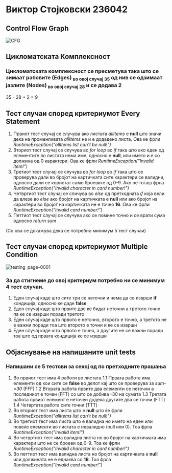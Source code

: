 # Виктор Стојковски 236042

## Control Flow Graph

![CFG](https://github.com/user-attachments/assets/a6e30ead-7655-4b77-bbd3-2690d0894671)

## Цикломатската Комплексност

### Цикломатската комплексност се пресметува така што се зимаат рабовите (Edges) <sub>во овој случај 35</sub> од нив се одзимаат јазлите (Nodes) <sub>во овој случај 28</sub> и се додава 2

35 - 28 + 2 = 9

## Тест случаи според критериумот Every Statement

1. Првиот тест случај се случува ако листата *allItems* е **null** што значи дека на променливата *allItems* не и е додадено листа. Ова ке фрли *RuntimeException("allItems list can't be null!")*
2. Вториот тест случај се случува во *for loop* во *if* така што ако еден од елементите во листата нема име, односно е **null**, или името и е со должина од 0 карактери. Ова ке фрли *RuntimeException("Invalid item!")*
3. Третиот тест случај се случува во *for loop* во *if* така што се проверува дали во бројот на картичката сите карактери се валидни, односно дали се користат само броевите од 0-9. Ако не тогаш фрла *RuntimeException("Invalid character in card number!")*
4. Четвртиот тест случај се сличува во *else* од претходната *if* која вели да влезе во *else* aко бројот на картичката е **null** или ако бројот на карактери во бројот на картичката не е точно **16**. Ова ке фрли *RuntimeException("Invalid card number!")*
5. Петтиот тест случај се случува ако се помине точно и се врати сума односно *return sum*

(Со ова се докажува дека се потребно минимум 5 тест случаи)

## Тест случаи според критериумот Multiple Condition

![testing_page-0001](https://github.com/user-attachments/assets/610a66fd-601c-46b0-96c2-680ea263850c)

### За да стигнеме до овој критериум потребно ни се минимум 4 тест случаи. 
1. Еден случај каде што сите три се неточни и нема да се изврши **if** кондиција, односно ке даде **false**
2. Еден случај каде што првите две ке бидат неточни а третото точно па ке се изврши поради третото
3. Еден случај каде што првото е неточно, второто е точно, а третото не е важни поради тоа што второто е точни и ке се изврши
4. Еден случај каде што првото е точно, а другите не се важни поради тоа што од првата кондиција ке се изврши

## Објаснување на напишаните unit tests

### Напишани се 5 тестови за секој од по претходните прашања

1. Во првиот тест има 4 работи во листата
   1.1 Првата работа има елементи од кои сите се **false** во делот кај што се проверува за *sum-=30* (FFF)
   1.2 Втората работа првите два елементи се неточни а последниот е точен (FFT) со што се добива -30 на сумата
   1.3 Третата работа првиот елемент е неточен додека другите два се точни (FTT)
   1.4 Четвртата работа сите точни (TTT)
2. Во вториот тест има листа што е **null** што ќе фрли *RuntimeException("allItems list can't be null!")*
3. Во третиот тест има листа што е валидна но името на еден или повеќе елементи во листата е невалидно (null или 0). Тоа фрла *RuntimeException("Invalid item!")*
4. Во четвртиот тест има валидна листа но во бројот на картичката има карактери што не се броеви од 0-9. Тоа ке фрли *RuntimeException("Invalid character in card number!")*
5. Во петтиот тест има валидна листа но бројот на картичката е **null** или должината не е еднаква со **16**. Тоа фрла *RuntimeException("Invalid card number!")*
